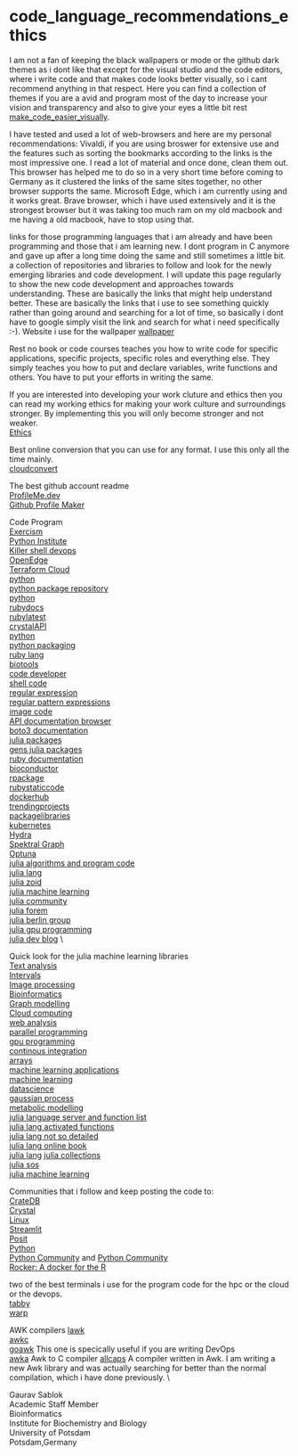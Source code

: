 # code_language_recommendations_ethics

I am not a fan of keeping the black wallpapers or mode or the github dark themes as i dont like that except for the visual studio and the code editors, where i write code and that makes code looks better visually, so i cant recommend anything in that respect. Here you can find a collection of themes if you are a avid and program most of the day to increase your vision and transparency and also to give your eyes a little bit rest [make_code_easier_visually](https://vscodethemes.com/).

I have tested and used a lot of web-browsers and here are my personal recommendations: Vivaldi, if you are using broswer for extensive use and the features such as sorting the bookmarks according to the links is the most impressive one. I read a lot of material and once done, clean them out. This browser has helped me to do so in a very short time before coming to Germany as it clustered the links of the same sites together, no other browser supports the same. Microsoft Edge, which i am currently using and it works great. Brave browser, which i have used extensively and it is the strongest browser but it was taking too much ram on my old macbook and me having a old macbook, have to stop using that. 

links for those programming languages that i am already and have been programming and those that i am learning new. I dont program in C anymore and gave up after a long time doing the same and still sometimes a little bit. a collection of repositories and libraries to follow and look for the newly emerging libraries and code development. I will update this page regularly to show the new code development and approaches towards understanding. These are basically the links that might help understand better. These are basically the links that i use to see something quickly rather than going around and searching for a lot of time, so basically i dont have to google simply visit the link and search for what i need specifically :-). Website i use for the wallpaper [wallpaper](https://pixabay.com/de/)

Rest no book or code courses teaches you how to write code for specific applications, specific projects, specific roles and everything else. They simply teaches you how to put and declare variables, write functions and others. You have to put your efforts in writing the same. 

If you are interested into developing your work cluture and ethics then you can read my working ethics for making your work culture and surroundings stronger. By implementing this you will only become stronger and not weaker.\
[Ethics](https://github.com/sablokgaurav/code_language_recommendations_ethics/blob/main/ethics.read) 

Best online conversion that you can use for any format. I use this only all the time mainly. \
[cloudconvert](https://cloudconvert.com/)

The best github account readme \
[ProfileMe.dev](https://www.profileme.dev/) \
[Github Profile Maker](https://github-profile-maker.vercel.app/) 

Code Program \
[Exercism](https://exercism.org/) \
[Python Institute](https://pythoninstitute.org/) \
[Killer shell devops](https://killer.sh/) \
[OpenEdge](https://edube.org/login) \
[Terraform Cloud](https://app.terraform.io/session) \
[python](https://pybuddy.com/) \
[python package repository](https://pypi.org/) \
[python](https://pythonrepo.com/) \
[rubydocs](https://ruby-doc.org/) \
[rubylatest](https://ruby-doc.org/3.3.0/) \
[crystalAPI](https://crystal-lang.org/api/1.11.2/) \
[python](https://docs.python.org/3/) \
[python packaging](https://packaging.python.org/en/latest/) \
[ruby lang](https://www.ruby-lang.org/en/documentation/) \
[biotools](https://bio.tools/) \
[code developer](https://bloggingfordevs.com/trends/) \
[shell code](explainshell.com) \
[regular expression](autoregex.xyz) \
[regular pattern expressions](regex101.com) \
[image code](codeimage.dev) \
[API documentation browser](https://devdocs.io/) \
[boto3 documentation](https://boto3.amazonaws.com/v1/documentation/api/latest/index.html) \
[julia packages](https://juliapackages.com/c/data-science) \
[gens julia packages](https://gensjulia.pages.dev/) \
[ruby documentation](https://www.rubydoc.info/github) \
[bioconductor](https://bioconductor.org/) \
[rpackage](https://rdrr.io/) \
[rubystaticcode](https://www.ruby-forum.com/tutorials) \
[dockerhub](https://hub.docker.com/) \
[trendingprojects](https://www.libhunt.com/) \
[packagelibraries](https://libraries.io/) \
[kubernetes](https://kubernetes.io/training/) \
[Hydra](https://hydra.cc/) \
[Spektral Graph](https://graphneural.network/) \
[Optuna](https://optuna.org/) \
[julia algorithms and program code](https://julialang.org/learning/books/) \
[julia lang](https://syl1.gitbook.io/julia-language-a-concise-tutorial) \
[julia zoid](https://juliazoid.com/) \
[julia machine learning](https://juliapackages.com/c/machine-learning) \
[julia community](https://discourse.julialang.org/) \
[julia forem](https://forem.julialang.org/) \
[julia berlin group](https://julia-users-berlin.github.io/) \
[julia gpu programming](https://juliagpu.org/) \
[julia dev blog](https://dev.to/t/julia) \

Quick look for the julia machine learning libraries \
[Text analysis](https://github.com/JuliaText) \
[Intervals](https://github.com/JuliaIntervals) \
[Image processing](https://github.com/JuliaImages) \
[Bioinformatics](https://github.com/BioJulia) \
[Graph modelling](https://github.com/JuliaGraphs) \
[Cloud computing](https://github.com/JuliaCloud) \
[web analysis](https://github.com/JuliaWeb) \
[parallel programming](https://github.com/JuliaParallel) \
[gpu programming](https://github.com/JuliaGPU) \
[continous integration](https://github.com/JuliaCI) \
[arrays](https://github.com/JuliaArrays) \
[machine learning applications](https://github.com/SciML) \
[machine learning](https://github.com/JuliaML) \
[datascience](https://github.com/JuliaData) \
[gaussian process](https://github.com/JuliaGaussianProcesses) \
[metabolic modelling](https://github.com/opencobra/COBRA.jl) \
[julia language server and function list](https://www.jlhub.com/julia/manual/en/) \
[julia lang activated functions](https://www.jlhub.com/julia/manual/en/function-reference) \
[julia lang not so detailed](https://julia.school/julia/) \
[julia lang online book](https://syl1.gitbook.io/julia-language-a-concise-tutorial) \
[julia lang](https://docs.julialang.org/en/v1/)
[julia collections](https://github.com/JuliaCollections) \
[julia sos](https://www.juliasos.com/) \
[julia machine learning](https://adrianhill.de/julia-ml-course/)

Communities that i follow and keep posting the code to: \
[CrateDB](https://community.cratedb.com/) \
[Crystal](https://forum.crystal-lang.org/) \
[Linux](https://linuxcommunity.io/) \
[Streamlit](https://discuss.streamlit.io/) \
[Posit](https://community.rstudio.com/) \
[Python](https://www.python.org/community/) \
[Python Community](https://discuss.python.org/) and [Python Community](https://www.python-forum.de/) \
[Rocker: A docker for the R](https://rocker-project.org/)

two of the best terminals i use for the program code for the hpc or the cloud or the devops. \
[tabby](https://github.com/Eugeny/tabby) \
[warp](https://github.com/warpdotdev/Warp)

AWK compilers
[lawk](https://lawk.sourceforge.net/) \
[awkc](https://www.mkssoftware.com/docs/man1/awkc.1.asp) \
[goawk](https://github.com/benhoyt/goawk) This one is specically useful if you are writing DevOps \
[awka](https://github.com/noyesno/awka) Awk to C compiler 
[allcaps](https://github.com/dbohdan/all-caps-basic) A compiler written in Awk. I am writing a new Awk library and was actually searching for better than the normal compilation, which i have done previously. \


Gaurav Sablok \
Academic Staff Member \
Bioinformatics \
Institute for Biochemistry and Biology \
University of Potsdam \
Potsdam,Germany
